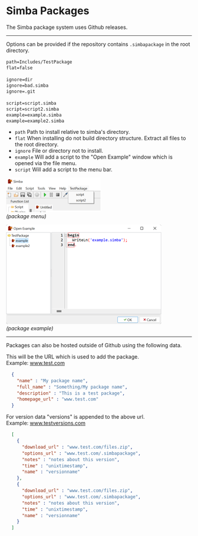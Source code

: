 Simba Packages
==============

The Simba package system uses Github releases.

----

Options can be provided if the repository contains `.simbapackage` in the root directory.

```
path=Includes/TestPackage
flat=false

ignore=dir
ignore=bad.simba
ignore=.git

script=script.simba
script=script2.simba
example=example.simba
example=example2.simba
```

- `path` Path to install relative to simba's directory. 
- `flat` When installing do not build directory structure. Extract all files to the root directory.
- `ignore` File or directory not to install.
- `example` Will add a script to the "Open Example" window which is opened via the file menu.
- `script` Will add a script to the menu bar.

![Package menu](Images/readme/package_menu.png)  
*(package menu)*

![Package open example](Images/readme/package_openexample.png)  
*(package example)*

----

Packages can also be hosted outside of Github using the following data.

This will be the URL which is used to add the package.  
Example: www.test.com  
```json  
  {
    "name" : "My package name",
    "full_name" : "Something/My package name",
    "description" : "This is a test package",
    "homepage_url" : "www.test.com"
  }
```

For version data "versions" is appended to the above url.  
Example: www.testversions.com
```json
  [
    {
      "download_url" : "www.test.com/files.zip",
      "options_url" : "www.test.com/.simbapackage",
      "notes" : "notes about this version",
      "time" : "unixtimestamp",
      "name" : "versionname"
    },
    {
      "download_url" : "www.test.com/files.zip",
      "options_url" : "www.test.com/.simbapackage",
      "notes" : "notes about this version",
      "time" : "unixtimestamp",
      "name" : "versionname"
    }
  ]
```